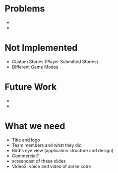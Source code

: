 # Problems
- 
- 

# Not Implemented
- Custom Stories (Player Submitted Stories)
- Different Game Modes

# Future Work
- 
- 

# What we need
- Title and logo
- Team members and what they did
- Bird's eye view (application structure and design)
- Commercial?
- screancast of these slides
- Video2: voice and video of sorse code

